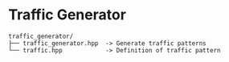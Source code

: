 # Traffic Generator

```
traffic_generator/
├── traffic_generator.hpp  -> Generate traffic patterns
└── traffic.hpp            -> Definition of traffic pattern
```
